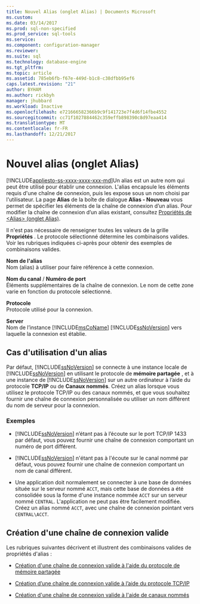 ```yaml
---
title: Nouvel Alias (onglet Alias) | Documents Microsoft
ms.custom: 
ms.date: 03/14/2017
ms.prod: sql-non-specified
ms.prod_service: sql-tools
ms.service: 
ms.component: configuration-manager
ms.reviewer: 
ms.suite: sql
ms.technology: database-engine
ms.tgt_pltfrm: 
ms.topic: article
ms.assetid: 785eb6fb-f67e-449d-b1c8-c38dfbb95ef6
caps.latest.revision: "21"
author: BYHAM
ms.author: rickbyh
manager: jhubbard
ms.workload: Inactive
ms.openlocfilehash: e721666582366b9c9f141723e7f4d6f14fbe4552
ms.sourcegitcommit: cc71f1027884462c359effb898390c8d97eaa414
ms.translationtype: MT
ms.contentlocale: fr-FR
ms.lasthandoff: 12/21/2017
---
```

# <a name="new-alias-alias-tab"></a>Nouvel alias (onglet Alias)
[!INCLUDE[appliesto-ss-xxxx-xxxx-xxx-md](../../includes/appliesto-ss-xxxx-xxxx-xxx-md.md)]Un alias est un autre nom qui peut être utilisé pour établir une connexion. L'alias encapsule les éléments requis d'une chaîne de connexion, puis les expose sous un nom choisi par l'utilisateur. La page **Alias** de la boîte de dialogue **Alias - Nouveau** vous permet de spécifier les éléments de la chaîne de connexion d’un alias. Pour modifier la chaîne de connexion d’un alias existant, consultez [Propriétés de &#60;Alias&#62; &#40;onglet Alias&#41;](../../tools/configuration-manager/alias-properties-alias-tab.md).  
  
 Il n'est pas nécessaire de renseigner toutes les valeurs de la grille **Propriétés** . Le protocole sélectionné détermine les combinaisons valides. Voir les rubriques indiquées ci-après pour obtenir des exemples de combinaisons valides.  
  
 **Nom de l'alias**  
 Nom (alias) à utiliser pour faire référence à cette connexion.  
  
 **Nom du canal** / **Numéro de port**  
 Éléments supplémentaires de la chaîne de connexion. Le nom de cette zone varie en fonction du protocole sélectionné.  
  
 **Protocole**  
 Protocole utilisé pour la connexion.  
  
 **Server**  
 Nom de l’instance [!INCLUDE[msCoName](../../includes/msconame-md.md)] [!INCLUDE[ssNoVersion](../../includes/ssnoversion-md.md)] vers laquelle la connexion est établie.  
  
## <a name="when-to-use-an-alias"></a>Cas d'utilisation d'un alias  
 Par défaut, [!INCLUDE[ssNoVersion](../../includes/ssnoversion-md.md)] se connecte à une instance locale de [!INCLUDE[ssNoVersion](../../includes/ssnoversion-md.md)] en utilisant le protocole de **mémoire partagée** , et à une instance de [!INCLUDE[ssNoVersion](../../includes/ssnoversion-md.md)] sur un autre ordinateur à l’aide du protocole **TCP/IP** ou de **Canaux nommés**. Créez un alias lorsque vous utilisez le protocole TCP/IP ou des canaux nommés, et que vous souhaitez fournir une chaîne de connexion personnalisée ou utiliser un nom différent du nom de serveur pour la connexion.  
  
### <a name="examples"></a>Exemples  
  
-   [!INCLUDE[ssNoVersion](../../includes/ssnoversion-md.md)] n’étant pas à l’écoute sur le port TCP/IP 1433 par défaut, vous pouvez fournir une chaîne de connexion comportant un numéro de port différent.  
  
-   [!INCLUDE[ssNoVersion](../../includes/ssnoversion-md.md)] n'étant pas à l'écoute sur le canal nommé par défaut, vous pouvez fournir une chaîne de connexion comportant un nom de canal différent.  
  
-   Une application doit normalement se connecter à une base de données située sur le serveur nommé `ACCT`, mais cette base de données a été consolidée sous la forme d'une instance nommée `ACCT` sur un serveur nommé `CENTRAL`. L'application ne peut pas être facilement modifiée. Créez un alias nommé `ACCT`, avec une chaîne de connexion pointant vers `CENTRAL\ACCT`.  
  
## <a name="creating-a-valid-connection-string"></a>Création d'une chaîne de connexion valide  
 Les rubriques suivantes décrivent et illustrent des combinaisons valides de propriétés d'alias :  
  
-   [Création d'une chaîne de connexion valide à l'aide du protocole de mémoire partagée](../../tools/configuration-manager/creating-a-valid-connection-string-using-shared-memory-protocol.md)  
  
-   [Création d’une chaîne de connexion valide à l’aide du protocole TCP/IP](../../tools/configuration-manager/creating-a-valid-connection-string-using-tcp-ip.md)  
  
-   [Création d'une chaîne de connexion valide à l'aide de canaux nommés](http://msdn.microsoft.com/library/90930ff2-143b-4651-8ae3-297103600e4f)  
  
  
